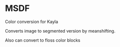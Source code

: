 # MSDF
Color conversion for Kayla

Converts image to segmented version by meanshifting.

Also can convert to floss color blocks
